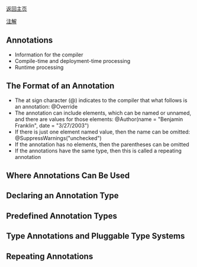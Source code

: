 [返回主页](index.md)

[注解](https://dev.java/learn/annotations/)

## Annotations
- Information for the compiler
- Compile-time and deployment-time processing
- Runtime processing

## The Format of an Annotation
- The at sign character (@) indicates to the compiler that what follows is an annotation: @Override
- The annotation can include elements, which can be named or unnamed, and there are values for those elements: @Author(name = "Benjamin Franklin", date = "3/27/2003")
- If there is just one element named value, then the name can be omitted: @SuppressWarnings("unchecked")
- If the annotation has no elements, then the parentheses can be omitted
- If the annotations have the same type, then this is called a repeating annotation

## Where Annotations Can Be Used

## Declaring an Annotation Type

## Predefined Annotation Types

## Type Annotations and Pluggable Type Systems

## Repeating Annotations


